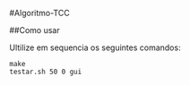 #Algoritmo-TCC

##Como usar

Ultilize em sequencia os seguintes comandos:

    make
    testar.sh 50 0 gui
